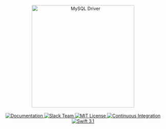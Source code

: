 <p align="center">
    <img src="https://cloud.githubusercontent.com/assets/1342803/24657467/a61b5c12-1946-11e7-9b98-b916bbc5fddd.png" width="320" alt="MySQL Driver">
    <br>
    <br>
    <a href="http://beta.docs.vapor.codes/mysql/package/">
        <img src="http://img.shields.io/badge/read_the-docs-92A8D1.svg" alt="Documentation">
    </a>
    <a href="http://vapor.team">
        <img src="http://vapor.team/badge.svg" alt="Slack Team">
    </a>
    <a href="LICENSE">
        <img src="http://img.shields.io/badge/license-MIT-brightgreen.svg" alt="MIT License">
    </a>
    <a href="https://circleci.com/gh/vapor/mysql-provider">
        <img src="https://circleci.com/gh/vapor/mysql-provider.svg?style=shield" alt="Continuous Integration">
    </a>
    <a href="https://swift.org">
        <img src="http://img.shields.io/badge/swift-3.1-brightgreen.svg" alt="Swift 3.1">
    </a>
</center>